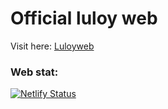 # Official luloy web

Visit here: [Luloyweb](https://luloy.netlify.app)
### Web stat:
[![Netlify Status](https://api.netlify.com/api/v1/badges/183bce30-fc1f-46ed-a9a3-d13c1942a241/deploy-status?branch=main)](https://app.netlify.com/sites/luloy/deploys)
